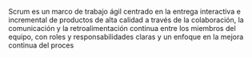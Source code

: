 Scrum es un marco de trabajo ágil centrado en la entrega interactiva e incremental
de productos de alta calidad a través de la colaboración, la comunicación y la retroalimentación
continua entre los miembros del equipo, con roles y responsabilidades claras y un enfoque en la
mejora continua del proces
